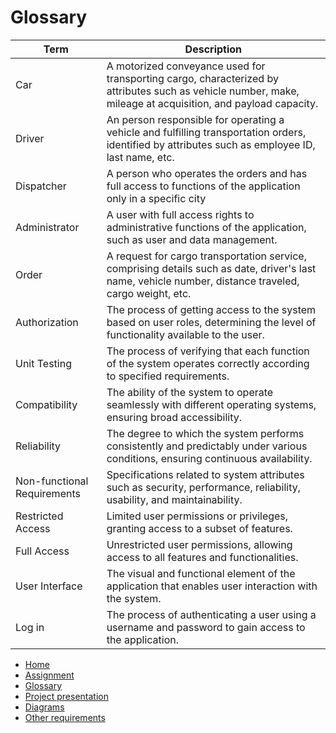 # Glossary 

| Term                      | Description|
|---------------------------|------------|
| Car                       | A motorized conveyance used for transporting cargo, characterized by attributes such as vehicle number, make, mileage at acquisition, and payload capacity.|
| Driver                    | An person responsible for operating a vehicle and fulfilling transportation orders, identified by attributes such as employee ID, last name, etc.|
| Dispatcher                | A person who operates the orders and has full access to functions of the application only in a specific city|
| Administrator             | A user with full access rights to administrative functions of the application, such as user and data management. |
| Order                     | A request for cargo transportation service, comprising details such as date, driver's last name, vehicle number, distance traveled, cargo weight, etc.|
| Authorization             | The process of getting access to the system based on user roles, determining the level of functionality available to the user.|
| Unit Testing        | The process of verifying that each function of the system operates correctly according to specified requirements.|
| Compatibility             | The ability of the system to operate seamlessly with different operating systems, ensuring broad accessibility.|
| Reliability               | The degree to which the system performs consistently and predictably under various conditions, ensuring continuous availability.|
| Non-functional Requirements| Specifications related to system attributes such as security, performance, reliability, usability, and maintainability.|
| Restricted Access         | Limited user permissions or privileges, granting access to a subset of features.            |
| Full Access               | Unrestricted user permissions, allowing access to all features and functionalities.                                |
| User Interface            | The visual and functional element of the application that enables user interaction with the system.           |
| Log in                    | The process of authenticating a user using a username and password to gain access to the application.        |


<link rel="stylesheet" href="/assets/css/style.scss">

<div class="sidebar">
    <ul>
        <li><a href="https://fpmi-tp2024.github.io/tpmp-gpd-lab5-hryakopluxi/index.html">Home</a></li>
        <li><a href="https://fpmi-tp2024.github.io/tpmp-gpd-lab5-hryakopluxi/assignment.html">Assignment</a></li>
        <li><a href="https://fpmi-tp2024.github.io/tpmp-gpd-lab5-hryakopluxi/glossary.html">Glossary</a></li>
        <li><a href="https://fpmi-tp2024.github.io/tpmp-gpd-lab5-hryakopluxi/presentation.html">Project presentation</a></li>
        <li><a href="https://fpmi-tp2024.github.io/tpmp-gpd-lab5-hryakopluxi/diagrams.html">Diagrams</a></li>
        <li><a href="https://fpmi-tp2024.github.io/tpmp-gpd-lab5-hryakopluxi/requirements.html">Other requirements</a></li>
    </ul>
</div>
